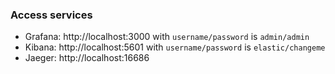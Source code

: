 ### Access services
- Grafana: http://localhost:3000 with `username/password` is `admin/admin`
- Kibana: http://localhost:5601 with `username/password` is `elastic/changeme`
- Jaeger: http://localhost:16686